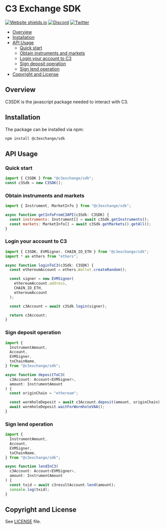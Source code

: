 # C3 Exchange SDK

[![Website shields.io](https://img.shields.io/website-up-down-green-red/http/shields.io.svg)](https://c3.io)
[![Discord](https://badgen.net/badge/icon/discord?icon=discord&label)](https://discord.com/invite/ebn5jR39te)
[![Twitter](https://badgen.net/badge/icon/twitter?icon=twitter&label)](https://twitter.com/C3protocol)

- [Overview](#Overview)
- [Installation](#Installation)
- [API Usage](#API-Usage)
  - [Quick start](#Quick-start)
  - [Obtain instruments and markets](#Obtain-instruments-and-markets)
  - [Login your account to C3](#Login-your-account-to-C3)
  - [Sign deposit operation](#Sign-deposit-operation)
  - [Sign lend operation](#Sign-lend-operation)
- [Copyright and License](#Copyright-and-License)

## Overview

C3SDK is the javascript package needed to interact with C3.

## Installation

The package can be installed via npm:

```sh
npm install @c3exchange/sdk
```

## API Usage

### Quick start

```js
import { C3SDK } from "@c3exchange/sdk";
const c3Sdk = new C3SDK();
```

### Obtain instruments and markets

```js
import { Instrument, MarketInfo } from "@c3exchange/sdk";

async function getInfoFromC3API(c3Sdk: C3SDK) {
  const instruments: Instrument[] = await c3Sdk.getInstruments();
  const markets: MarketInfo[] = await c3Sdk.getMarkets().getAll();
}
```

### Login your account to C3

```js
import { C3SDK, EVMSigner, CHAIN_ID_ETH } from "@c3exchange/sdk";
import * as ethers from "ethers";

async function loginToC3(c3Sdk: C3SDK) {
  const ethereumAccount = ethers.Wallet.createRandom();

  const signer = new EVMSigner(
    ethereumAccount.address,
    CHAIN_ID_ETH,
    ethereumAccount
  );

  const c3Account = await c3Sdk.login(signer);

  return c3Account;
}
```

### Sign deposit operation

```js
import {
  InstrumentAmount,
  Account,
  EVMSigner,
  toChainName,
} from "@c3exchange/sdk";

async function depositToC3(
  c3Account: Account<EVMSigner>,
  amount: InstrumentAmount
) {
  const originChain = "ethereum";

  const wormholeDeposit = await c3Account.deposit(amount, originChain);
  await wormholeDeposit.waitForWormholeVAA();
}
```

### Sign lend operation

```js
import {
  InstrumentAmount,
  Account,
  EVMSigner,
  toChainName,
} from "@c3exchange/sdk";

async function lendInC3(
  c3Account: Account<EVMSigner>,
  amount: InstrumentAmount
) {
  const txid = await c3resultAccount.lend(amount);
  console.log(txid);
}
```

## Copyright and License

See [LICENSE](LICENSE.md) file.
